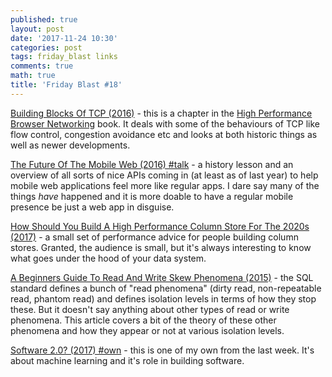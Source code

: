 ```yaml
---
published: true
layout: post
date: '2017-11-24 10:30'
categories: post
tags: friday_blast links
comments: true
math: true
title: 'Friday Blast #18'
---
```


[Building Blocks Of TCP (2016)](https://hpbn.co/building-blocks-of-tcp/) - this is a chapter in the [High Performance Browser Networking](https://hpbn.co/) book. It deals with some of the behaviours of TCP like flow control, congestion avoidance etc and looks at both historic things as well as newer developments.

[The Future Of The Mobile Web (2016) #talk](https://www.youtube.com/watch?v=rWYifOE8LDc) - a history lesson and an overview of all sorts of nice APIs coming in (at least as of last year) to help mobile web applications feel more like regular apps. I dare say many of the things _have_ happened and it is more doable to have a regular mobile presence be just a web app in disguise.

[How Should You Build A High Performance Column Store For The 2020s (2017)](https://lemire.me/blog/2017/11/10/how-should-you-build-a-high-performance-column-store-for-the-2020s/) - a small set of performance advice for people building column stores. Granted, the audience is small, but it's always interesting to know what goes under the hood of your data system.

[A Beginners Guide To Read And Write Skew Phenomena (2015)](https://vladmihalcea.com/2015/10/20/a-beginners-guide-to-read-and-write-skew-phenomena/) - the SQL standard defines a bunch of "read phenomena" (dirty read, non-repeatable read, phantom read) and defines isolation levels in terms of how they stop these. But it doesn't say anything about other types of read or write phenomena. This article covers a bit of the theory of these other phenomena and how they appear or not at various isolation levels.

[Software 2.0? (2017) #own](http://horia141.com/software-2-0.html) - this is one of my own from the last week. It's about machine learning and it's role in building software.
